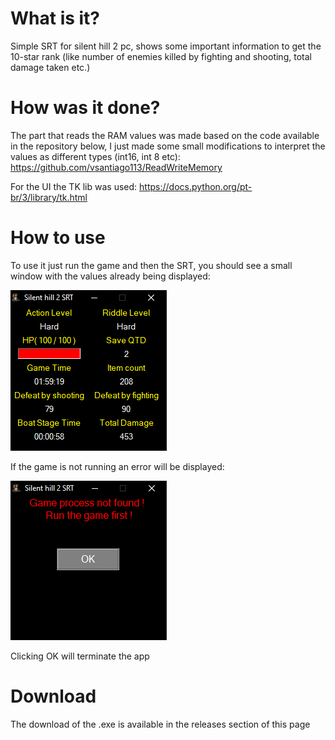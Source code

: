 # What is it?
Simple SRT for silent hill 2 pc, shows some important information to get the 10-star rank (like number of enemies killed by fighting and shooting, total damage taken etc.)

# How was it done?
The part that reads the RAM values was made based on the code available in the repository below, I just made some small modifications to interpret the values as different types (int16, int 8 etc):
https://github.com/vsantiago113/ReadWriteMemory

For the UI the TK lib was used:
https://docs.python.org/pt-br/3/library/tk.html

# How to use
To use it just run the game and then the SRT, you should see a small window with the values already being displayed:

![alt text](https://github.com/rod-amorim/SilentHill2pcSRT/blob/main/Main_screen.PNG)

If the game is not running an error will be displayed:

![alt text](https://github.com/rod-amorim/SilentHill2pcSRT/blob/main/Main_screen_error.PNG)

Clicking OK will terminate the app

# Download

The download of the .exe is available in the releases section of this page
